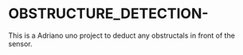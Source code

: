 # OBSTRUCTURE_DETECTION-
This is a Adriano uno project to deduct any obstructals in front of the sensor.
